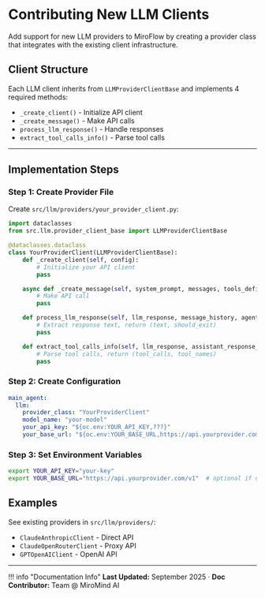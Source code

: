 # Contributing New LLM Clients

Add support for new LLM providers to MiroFlow by creating a provider class that integrates with the existing client infrastructure.

## Client Structure

Each LLM client inherits from `LLMProviderClientBase` and implements 4 required methods:

- `_create_client()` - Initialize API client
- `_create_message()` - Make API calls  
- `process_llm_response()` - Handle responses
- `extract_tool_calls_info()` - Parse tool calls

---

## Implementation Steps

### Step 1: Create Provider File

Create `src/llm/providers/your_provider_client.py`:

```python title="Provider Implementation"
import dataclasses
from src.llm.provider_client_base import LLMProviderClientBase

@dataclasses.dataclass
class YourProviderClient(LLMProviderClientBase):
    def _create_client(self, config):
        # Initialize your API client
        pass

    async def _create_message(self, system_prompt, messages, tools_definitions, keep_tool_result=-1):
        # Make API call
        pass

    def process_llm_response(self, llm_response, message_history, agent_type="main"):
        # Extract response text, return (text, should_exit)
        pass

    def extract_tool_calls_info(self, llm_response, assistant_response_text):
        # Parse tool calls, return (tool_calls, tool_names)
        pass
```

### Step 2: Create Configuration

```yaml title="Agent Configuration"
main_agent:
  llm: 
    provider_class: "YourProviderClient"
    model_name: "your-model"
    your_api_key: "${oc.env:YOUR_API_KEY,???}"
    your_base_url: "${oc.env:YOUR_BASE_URL,https://api.yourprovider.com/v1}"
```

### Step 3: Set Environment Variables

```bash title="Environment Setup"
export YOUR_API_KEY="your-key"
export YOUR_BASE_URL="https://api.yourprovider.com/v1"  # optional if using default
```

## Examples

See existing providers in `src/llm/providers/`:

- `ClaudeAnthropicClient` - Direct API
- `ClaudeOpenRouterClient` - Proxy API  
- `GPTOpenAIClient` - OpenAI API

---

!!! info "Documentation Info"
    **Last Updated:** September 2025 · **Doc Contributor:** Team @ MiroMind AI